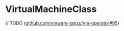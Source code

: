 # VirtualMachineClass

// TODO ([github.com/vmware-tanzu/vm-operator#95](https://github.com/vmware-tanzu/vm-operator/issues/95))
